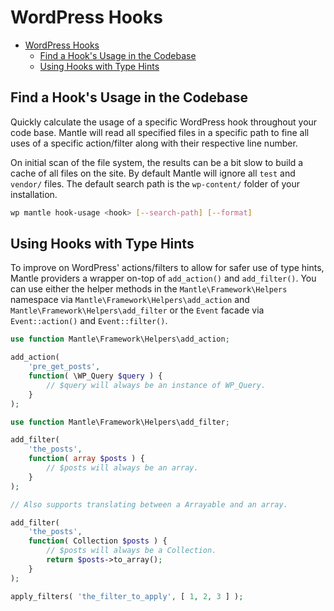 # WordPress Hooks

- [WordPress Hooks](#wordpress-hooks)
	- [Find a Hook's Usage in the Codebase](#find-a-hooks-usage-in-the-codebase)
	- [Using Hooks with Type Hints](#using-hooks-with-type-hints)

## Find a Hook's Usage in the Codebase
Quickly calculate the usage of a specific WordPress hook throughout your code
base. Mantle will read all specified files in a specific path to fine all uses
of a specific action/filter along with their respective line number.

On initial scan of the file system, the results can be a bit slow to build a
cache of all files on the site. By default Mantle will ignore all `test` and
`vendor/` files. The default search path is the `wp-content/` folder of your
installation.

```bash
wp mantle hook-usage <hook> [--search-path] [--format]
```

## Using Hooks with Type Hints
To improve on WordPress' actions/filters to allow for safer use of type hints,
Mantle providers a wrapper on-top of `add_action()` and `add_filter()`. You can
use either the helper methods in the `Mantle\Framework\Helpers` namespace via
`Mantle\Framework\Helpers\add_action` and `Mantle\Framework\Helpers\add_filter`
or the `Event` facade via `Event::action()` and `Event::filter()`.

```php
use function Mantle\Framework\Helpers\add_action;

add_action(
	'pre_get_posts',
	function( \WP_Query $query ) {
		// $query will always be an instance of WP_Query.
	}
);
```

```php
use function Mantle\Framework\Helpers\add_filter;

add_filter(
	'the_posts',
	function( array $posts ) {
		// $posts will always be an array.
	}
);

// Also supports translating between a Arrayable and an array.

add_filter(
	'the_posts',
	function( Collection $posts ) {
		// $posts will always be a Collection.
		return $posts->to_array();
	}
);

apply_filters( 'the_filter_to_apply', [ 1, 2, 3 ] );
```
